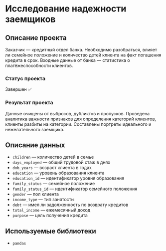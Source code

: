 # Исследование надежности заемщиков

## Описание проекта
Заказчик — кредитный отдел банка. Необходимо разобраться, влияет ли семейное положение и количество детей клиента на факт погашения кредита в срок. Входные данные от банка — статистика о платёжеспособности клиентов.
### Статус проекта
Завершен ✅
### Результат проекта
Данные очищены от выбросов, дубликтов и пропусков. Проведена аналитика важности признаков для определения категорий клиентов, клиенты разбиты на категории. Составлены портреты идеального и нежелательного заемщика.

## Описание данных
- ```children``` — количество детей в семье
- ```days_employed``` — общий трудовой стаж в днях
- ```dob_years``` — возраст клиента в годах
- ```education``` — уровень образования клиента
- ```education_id``` — идентификатор уровня образования
- ```family_status``` — семейное положение
- ```family_status_id``` — идентификатор семейного положения
- ```gender``` — пол клиента
- ```income_type``` — тип занятости
- ```debt``` — имел ли задолженность по возврату кредитов
- ```total_income``` — ежемесячный доход
- ```purpose``` — цель получения кредита

## Используемые библиотеки
- ```pandas```